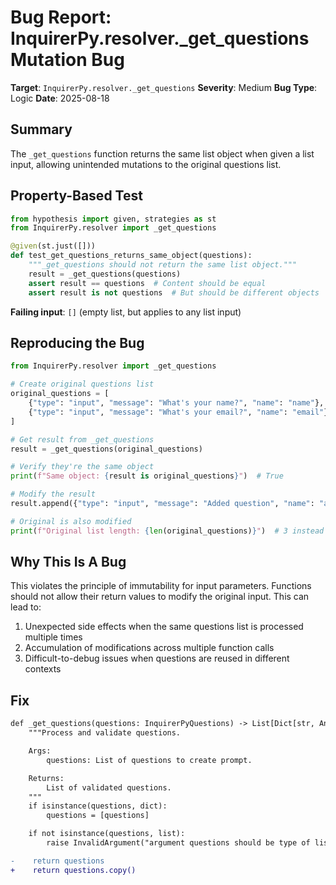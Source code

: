 # Bug Report: InquirerPy.resolver._get_questions Mutation Bug

**Target**: `InquirerPy.resolver._get_questions`
**Severity**: Medium
**Bug Type**: Logic
**Date**: 2025-08-18

## Summary

The `_get_questions` function returns the same list object when given a list input, allowing unintended mutations to the original questions list.

## Property-Based Test

```python
from hypothesis import given, strategies as st
from InquirerPy.resolver import _get_questions

@given(st.just([]))
def test_get_questions_returns_same_object(questions):
    """_get_questions should not return the same list object."""
    result = _get_questions(questions)
    assert result == questions  # Content should be equal
    assert result is not questions  # But should be different objects
```

**Failing input**: `[]` (empty list, but applies to any list input)

## Reproducing the Bug

```python
from InquirerPy.resolver import _get_questions

# Create original questions list
original_questions = [
    {"type": "input", "message": "What's your name?", "name": "name"},
    {"type": "input", "message": "What's your email?", "name": "email"},
]

# Get result from _get_questions
result = _get_questions(original_questions)

# Verify they're the same object
print(f"Same object: {result is original_questions}")  # True

# Modify the result
result.append({"type": "input", "message": "Added question", "name": "added"})

# Original is also modified
print(f"Original list length: {len(original_questions)}")  # 3 instead of 2
```

## Why This Is A Bug

This violates the principle of immutability for input parameters. Functions should not allow their return values to modify the original input. This can lead to:

1. Unexpected side effects when the same questions list is processed multiple times
2. Accumulation of modifications across multiple function calls
3. Difficult-to-debug issues when questions are reused in different contexts

## Fix

```diff
def _get_questions(questions: InquirerPyQuestions) -> List[Dict[str, Any]]:
    """Process and validate questions.

    Args:
        questions: List of questions to create prompt.

    Returns:
        List of validated questions.
    """
    if isinstance(questions, dict):
        questions = [questions]

    if not isinstance(questions, list):
        raise InvalidArgument("argument questions should be type of list or dictionary")

-    return questions
+    return questions.copy()
```